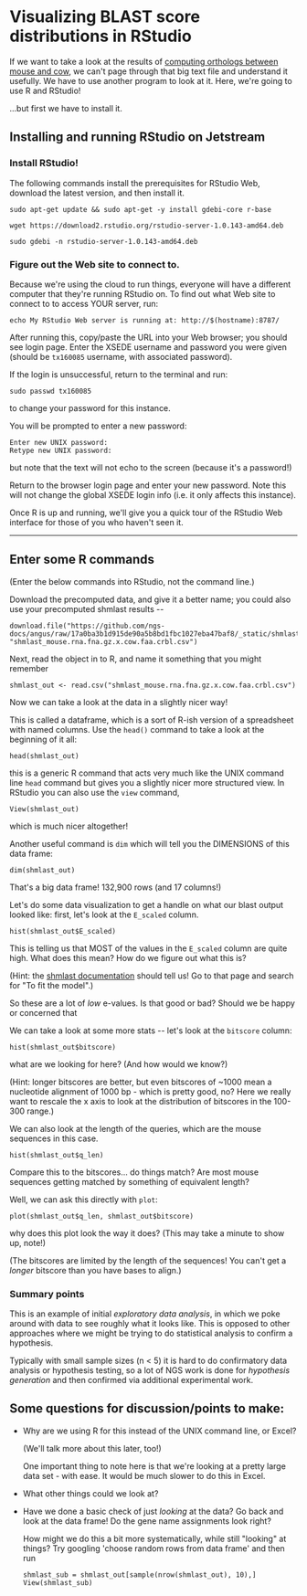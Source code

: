 # Visualizing BLAST score distributions in RStudio

If we want to take a look at the results of
[computing orthologs between mouse and cow](running-blast-large-scale.html),
we can't page through that big text file and understand it usefully.
We have to use another program to look at it.  Here, we're going to use
R and RStudio!

...but first we have to install it.

## Installing and running RStudio on Jetstream

### Install RStudio!

The following commands install the prerequisites for RStudio Web,
download the latest version, and then install it. 

```
sudo apt-get update && sudo apt-get -y install gdebi-core r-base
```
```
wget https://download2.rstudio.org/rstudio-server-1.0.143-amd64.deb
```
```
sudo gdebi -n rstudio-server-1.0.143-amd64.deb 
```

### Figure out the Web site to connect to.

Because we're using the cloud to run things, everyone will have a different
computer that they're running RStudio on.  To find out what Web site to
connect to to access YOUR server, run:

```
echo My RStudio Web server is running at: http://$(hostname):8787/
```

After running this, copy/paste the URL into your Web browser; you should
see login page. Enter the XSEDE username and password you were given
(should be `tx160085` username, with associated password).

If the login is unsuccessful, return to the terminal and run:

```
sudo passwd tx160085
```
to change your password for this instance.

You will be prompted to enter a new password:

```
Enter new UNIX password: 
Retype new UNIX password:
```
but note that the text will not echo to the screen (because it's a password!)

Return to the browser login page and enter your new password. Note
this will not change the global XSEDE login info (i.e. it only affects
this instance).

Once R is up and running, we'll give you a quick tour of the RStudio
Web interface for those of you who haven't seen it.

----

## Enter some R commands

(Enter the below commands into RStudio, not the command line.)

Download the precomputed data, and give it a better name; you could also
use your precomputed shmlast results --

```
download.file("https://github.com/ngs-docs/angus/raw/17a0ba3b1d915de90a5b8bd1fbc1027eba47baf8/_static/shmlast/mouse.1.rna.fna.gz.x.cow.faa.crbl.csv.gz", "shmlast_mouse.rna.fna.gz.x.cow.faa.crbl.csv")
```

Next, read the object in to R, and name it something that you might remember

```
shmlast_out <- read.csv("shmlast_mouse.rna.fna.gz.x.cow.faa.crbl.csv")
```

Now we can take a look at the data in a slightly nicer way!

This is called a dataframe, which is a sort of R-ish version of a
spreadsheet with named columns. Use the `head()` command to take a
look at the beginning of it all:

```
head(shmlast_out)
```

this is a generic R command that acts very much like the UNIX command
line `head` command but gives you a slightly nicer more structured view.
In RStudio you can also use the `view` command,

```
View(shmlast_out)
```
which is much nicer altogether!

Another useful command is `dim` which will tell you the DIMENSIONS of this
data frame:

```
dim(shmlast_out)
```

That's a big data frame! 132,900 rows (and 17 columns!)

Let's do some data visualization to get a handle on what our blast output looked like: first, let's look at the `E_scaled` column.

```
hist(shmlast_out$E_scaled)
```

This is telling us that MOST of the values in the `E_scaled` column are
quite high.  What does this mean? How do we figure out what this is?

(Hint: the [shmlast documentation](https://github.com/camillescott/shmlast) should tell us! Go to that page and search for "To fit the model".)

So these are a lot of *low* e-values.  Is that good or bad?  Should we
be happy or concerned that 

We can take a look at some more stats -- let's look at the `bitscore` column:

```
hist(shmlast_out$bitscore) 
```

what are we looking for here? (And how would we know?)

(Hint: longer bitscores are better, but even bitscores of ~1000 mean a
nucleotide alignment of 1000 bp - which is pretty good, no? Here we really
want to rescale the x axis to look at the distribution of bitscores in the
100-300 range.)

We can also look at the length of the queries, which are the mouse sequences
in this case. 

```
hist(shmlast_out$q_len)
```
 Compare this to the bitscores... do things match? Are
most mouse sequences getting matched by something of equivalent length?

Well, we can ask this directly with `plot`:

```
plot(shmlast_out$q_len, shmlast_out$bitscore)
```

why does this plot look the way it does?  (This may take a minute to show
up, note!)

(The bitscores are limited by the length of the sequences! You can't get a
*longer* bitscore than you have bases to align.)

### Summary points

This is an example of initial *exploratory data analysis*, in which we poke
around with data to see roughly what it looks like.  This is opposed to
other approaches where we might be trying to do statistical analysis to
confirm a hypothesis.

Typically with small sample sizes (n < 5) it is hard to do confirmatory
data analysis or hypothesis testing, so a lot of NGS work is done for
*hypothesis generation* and then confirmed via additional experimental
work.

## Some questions for discussion/points to make:

* Why are we using R for this instead of the UNIX command line, or Excel?

  (We'll talk more about this later, too!)
  
  One important thing to note here is that we're looking at a pretty large
  data set - with ease.  It would be much slower to do this in Excel.
  
* What other things could we look at?

* Have we done a basic check of just *looking* at the data? Go back and
  look at the data frame!  Do the gene name assignments look right?
  
  How might we do this a bit more systematically, while still "looking"
  at things? Try googling 'choose random rows from data frame' and then
  run
  
  ```
  shmlast_sub = shmlast_out[sample(nrow(shmlast_out), 10),]
  View(shmlast_sub)
  ```
